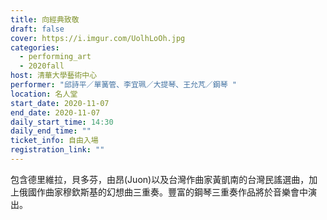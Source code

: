 ```yaml
---
title: 向經典致敬
draft: false
cover: https://i.imgur.com/UolhLoOh.jpg
categories:
  - performing_art
  - 2020fall
host: 清華大學藝術中心
performer: "邱詩平／單簧管、李宜珮／大提琴、王允芃／鋼琴 "
location: 名人堂
start_date: 2020-11-07
end_date: 2020-11-07
daily_start_time: 14:30
daily_end_time: ""
ticket_info: 自由入場
registration_link: ""
---
```

包含德里維拉，貝多芬，由昂(Juon)以及台灣作曲家黃凱南的台灣民謠選曲，加上俄國作曲家穆欽斯基的幻想曲三重奏。豐富的鋼琴三重奏作品將於音樂會中演出。